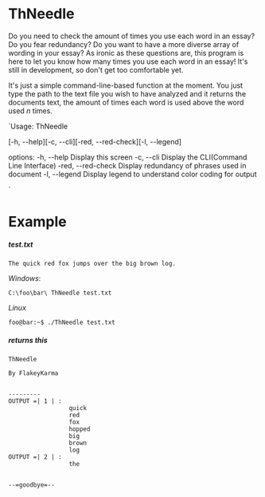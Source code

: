 # ThNeedle
Do you need to check the amount of times you use each word in an essay? Do you fear redundancy? Do you want to have a more diverse array of wording in your essay? As ironic as these questions are, this program is here to let you know how many times you use each word in an essay! It's still in development, so don't get too comfortable yet.

It's just a simple command-line-based function at the moment. You just type the path to the text file you wish to have analyzed and it returns the documents text, the amount of times each word is used above the word used *n* times.

`Usage:
ThNeedle <options> <file>


[-h, --help][-c, --cli][-red, --red-check][-l, --legend]


options:
	-h, --help       	Display this screen
	-c, --cli        	Display the CLI(Command Line Interface)
	-red, --red-check	Display redundancy of phrases used in document
	-l, --legend     	Display legend to understand color coding for
				output

`

# Example
##### test.txt

`The quick red fox jumps over the big brown log.`

*Windows*:

`C:\foo\bar\ ThNeedle test.txt`

*Linux*

`foo@bar:~$ ./ThNeedle test.txt`

##### returns this

```
ThNeedle

By FlakeyKarma


---------
OUTPUT =| 1 | :
                 quick
                 red
                 fox
                 hopped
                 big
                 brown
                 log
OUTPUT =| 2 | :
                 the


--=goodbye=--

```
